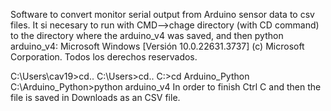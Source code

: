Software to convert monitor serial output from Arduino sensor data to csv files. 
It si necesary to run with CMD-->chage directory (with CD command) to the directory where the arduino_v4 was saved, 
and then python arduino_v4: 
Microsoft Windows [Versión 10.0.22631.3737] (c) Microsoft Corporation. Todos los derechos reservados.

C:\Users\cav19>cd..
C:\Users>cd.. 
C:>cd Arduino_Python 
C:\Arduino_Python>python arduino_v4 
In order to finish Ctrl C and then the file is saved in Downloads as an CSV file.
